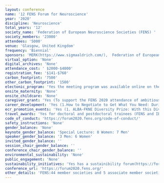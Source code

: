 ```yaml
---
layout: conference 
name: '12 FENS Forum for Neuroscience'
year: '2020'
discipline: 'Neuroscience'
total_years: '12'
society_name: 'Federation of European Neuroscience Societies (FENS) '
society_members: '23000'
attendees: '5000'
venue: 'Glasgow, United Kingdom'
frequency: 'Biennial'
sponsors: 'MERK(https://www.sigmaaldrich.com/),  Federation of European Neuroscience Societies (FENS), Harvard Apparatus(https://www.harvardapparatus.com/), The Brain Forum, Biotechne(https://www.bio-techne.com/), Miltenyi Biotech(https://www.miltenyibiotec.com/UN-en/), Campden Instruments(https://campdeninstruments.com/), Plexon(https://plexon.com/), Scientifica (https://www.scientifica.uk.com/)'
virtual_option: 'None'
digital_archives: 'None'
attendance_cost: ' $2000-$4000'
registration_fee: '$141-$760'
carbon_footprint: '7500'
other_carbon_footprint: '1500'
electonic_program: 'Yes the meeting program was available online on the conference website.'
onsite_maternity: 'None'
onsite_childcare: 'None'
caregiver_grant: 'Yes (To support the FENS 2020 attendance of ambitious scientists with children, the FENS-Kavli Network will provide a limited number of childcare grants. Successful applicants will receive 400 Euros which can be spent flexibly on extra childcare at home, travel of kids and carer to FENS or travel of a carer to your home for childcare during the FENS Forum 2020.  All attendees (students, postdocs and PIs) with dependent children are eligible. Preference is given to junior scientists and presenters.)'
career_development: 'Yes (1.How to Negotiate to Get What You Need: During the workshop, participants will learn about the tools needed to be assertive during negotiations, which is useful at various stages in a scientist’s career. Members of both networks – the ALBA Network and The FENS-Kavli Network of Excellence – will also be sharing their own experience with negotiating in their career.     2. Starting and mid-career PI hurdles: During the evening session – workshop format – several round tables will be organised simultaneously, and the afore-mentioned topics from the lunch seminar session will be discussed in-depth between the FKNE Scholars and alumni, and selected participants. This evening workshop is limited to 50 participants.)'
ecr_promotion_events: 'Yes (1. ALBA-FKNE Diversity Prize: With this Diversity prize, The ALBA Network and the The FENS-Kavli Scholars wish to highlight a scientist or group that has made outstanding contributions to promoting equality and diversity in brain sciences. The promotion of equality and diversity — e.g. by gender, race, sexual orientation, class, or culture— in research depends upon leaders and role models that catalyse a full integration of all scientists across academic levels. This annual award will recognise an individual or group that has made outstanding contributions to this effort, including but not limited to advocacy, mentorship or the creation of diversity-promoting initiatives. This prize will be awarded by the ALBA and FKNE networks, annually, at either the FENS Forum or the FENS Regional Meetings (FRM). Prize: The awardee will receive €2000 and financial support to cover travel and participation for one person in the conference where the prize will be awarded (up to an additional €2000, depending on actual costs). Procedures: Both nomination of someone else or a group of individuals and self-nomination are encouraged. Nominations should include a statement (max. 1 page) indicating the merits of the nominee or group on promoting equality and diversity in the field of brain sciences and any relevant activities organised by the nominee or group to contribute to this goal. Eligibility: Brain science researchers at any career stage working at least 50percent in a European institution or brain science research institution or group of eligible individuals based in Europe.) (2. The FENS-Kavli Network of Excellence PhD Thesis Prize is awarded every second year and honors a young neuroscientist for his/her outstanding PhD thesis in any domain of neuroscience. Personal prize money: 2.000 €. Eligibility     the PhD must have been conducted in a FENS member country;     the candidate must have successfully defended his/her PhD thesis at the home institution;     at the time of the submission, no more than two years may have elapsed since the PhD was awarded;     the candidate must have at least one first-author manuscript published or accepted for publication. In case of a co-first authorship, the contribution of the applicant must be clearly stated on the publication, and can be further outlined in an accompanying document;     the candidate has to be available to attend the FENS Forum 2020 (Glasgow, 11-15 July)   '
travel_awards: 'Yes for doctoral and postdoctoral trainees (FENS and IBRO/PERC are jointly offering 200 travel grants (750 Euro each) for students and young investigators to attend the FENS Forum 2020. Online applications can be submitted until the extended early registration deadline – 25 February 2020 (midnight HAST). Note that the deadline for travel grant applications will be strictly applied. The FENS – IBRO/PERC Travel Grants will be paid by bank transfer after the winner has presented themselves personally at the FENS booth during the FENS Forum 2020.) Awarded to 180 trainees in 2018.'
code_of_conduct: 'https://forum2020.fens.org/code-of-conduct/'
safety_instructions: 'None'
gender_balance: 'None'
keynote_gender_balance: 'Special Lecture: 8 Women: 7 Men'
speaker_gender_balance: '3 Men: 6 Women'
invited_gender_balance: ''
session_chair_gender_balance: ''
conference_chair_gender_balance: ''
environmental_sustainability: 'None'
public_engagement: 'None'
sustainability_initiatives: 'Yes has a sustainibility forum(https://forum2020.fens.org/sustainability-at-the-fens-forum/)'
conference_url: 'https://forum2020.fens.org/'
other_details: 'FENS:44 member societies and 5 associate member societies, representing around 23,000 scientists'
---
```

